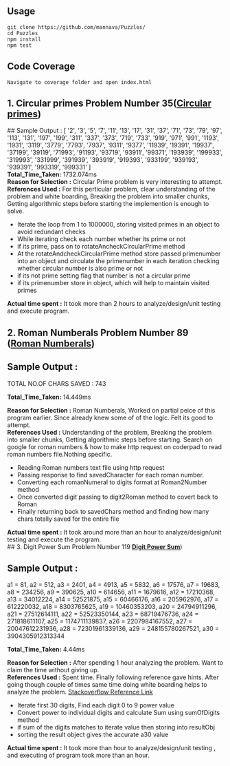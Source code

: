 ## Usage
    git clone https://github.com/mannava/Puzzles/
    cd Puzzles
    npm install
    npm test

## Code Coverage
    Navigate to coverage folder and open index.html

## 1. Circular primes  Problem Number 35(<a href="https://projecteuler.net/problem=35" target="_blank"><b>Circular primes</b></a>)

<div>
## Sample Output :
[ '2',
  '3',
  '5',
  '7',
  '11',
  '13',
  '17',
  '31',
  '37',
  '71',
  '73',
  '79',
  '97',
  '113',
  '131',
  '197',
  '199',
  '311',
  '337',
  '373',
  '719',
  '733',
  '919',
  '971',
  '991',
  '1193',
  '1931',
  '3119',
  '3779',
  '7793',
  '7937',
  '9311',
  '9377',
  '11939',
  '19391',
  '19937',
  '37199',
  '39119',
  '71993',
  '91193',
  '93719',
  '93911',
  '99371',
  '193939',
  '199933',
  '319993',
  '331999',
  '391939',
  '393919',
  '919393',
  '933199',
  '939193',
  '939391',
  '993319',
  '999331' ]
</div>
<b>Total_Time_Taken:</b> 1732.074ms

<div>
  <b>Reason for Selection :</b>
  Circular Prime problem is very interesting to attempt.
</div>

<div>
  <b>References Used :</b>
   For this perticular problem, clear understanding of the problem and white boarding,  Breaking the problem into smaller chunks, Getting algorithmic steps before starting the implemention is enough to solve.

   <ul>
  <li>Iterate the loop from 1 to 1000000, storing visited primes in an object to avoid redundant checks</li>
  <li>While iterating check each number whether its prime or not</li>
  <li>if its prime, pass on to rotateAncheckCircularPrime method</li>
  <li>At the rotateAndcheckCircularPrime method store passed primenumber into an object and circulate the primenumber in each iteration  checking whether circular number is also prime or not</li>
  <li>if its not prime setting flag that number is not a circular prime</li>
  <li>if its primenumber store in object, which will help to maintain visited primes</li>
</ul>
</div>
<div>
  <b>Actual time spent :</b>
      It took more than 2 hours to analyze/design/unit testing and execute program.
</div>

## 2. Roman Numberals  Problem Number 89 (<a href="https://projecteuler.net/problem=89" target="_blank"><b>Roman Numberals</b></a>)

<div>

## Sample Output :
TOTAL NO.OF CHARS SAVED : 743

<b>Total_Time_Taken:</b> 14.449ms
</div>
<div>
  <b>Reason for Selection :</b>
  Roman Numberals, Worked on partial peice of this program earlier. Since already knew some of  of the logic. Felt its good to attempt.
</div>

<div>
  <b>References Used :</b>
   Understanding of the problem,  Breaking the problem into smaller chunks, Getting algorithmic steps before starting.
   Search on google for roman numbers & how to make http request on coderpad to read roman numbers file.Nothing specific.
   <ul>
  <li>Reading Roman numbers text file using http request</li>
  <li>Passing response to find savedCharacter for each roman number.</li>
  <li>Converting each romanNumeral to digits format at Roman2Number method</li>
  <li>Once converted digit passing to digit2Roman method to covert back to Roman</li>
  <li>Finally returning back to savedChars method and finding how many chars totally saved for the entire file</li>
</ul>
</div>
<div>
  <b>Actual time spent :</b>
      It took around more than an hour to analyze/design/unit testing and execute the program.
</div>
## 3. Digit Power Sum  Problem Number 119 <a href="https://projecteuler.net/problem=119" target="_blank"><b>Digit Power Sum</b></a>)
<div>

## Sample Output :
a1 =  81,
a2 =  512,
a3 =  2401,
a4 =  4913,
a5 =  5832,
a6 =  17576,
a7 =  19683,
a8 =  234256,
a9 =  390625,
a10 =  614656,
a11 =  1679616,
a12 =  17210368,
a13 =  34012224,
a14 =  52521875,
a15 =  60466176,
a16 =  205962976,
a17 =  612220032,
a18 =  8303765625,
a19 =  10460353203,
a20 =  24794911296,
a21 =  27512614111,
a22 =  52523350144,
a23 =  68719476736,
a24 =  271818611107,
a25 =  1174711139837,
a26 =  2207984167552,
a27 =  20047612231936,
a28 =  72301961339136,
a29 =  248155780267521,
a30 =  3904305912313344

<b>Total_Time_Taken:</b> 4.44ms
</div>
<div>
  <b>Reason for Selection :</b>
  After spending 1 hour analyzing the problem. Want to claim the time without giving up.
</div>

<div>
  <b>References Used :</b>
   Spent time. Finally following reference gave hints. After going though couple of times
   same time doing white boarding helps to analyze the problem.
   <a href="https://stackoverflow.com/questions/10286999/number-equal-to-the-sum-of-powers-of-its-digits" target='_blank'>Stackoverflow Reference Link</a>
   <ul>
  <li>Iterate first 30 digits, Find each digit 0 to 9 power value </li>
  <li>Convert power to individual digits and calculate Sum using sumOfDigits method </li>
  <li>if sum of the digits matches to iterate value then storing into resultObj</li>
  <li>sorting the result object gives the accurate a30 value</li>
</ul>
</div>


<div>
  <b>Actual time spent :</b>
      It took more than hour to analyze/design/unit testing ,
      and executing of program took more than an hour.
</div>
